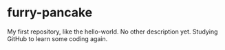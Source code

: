 # furry-pancake
My first repository, like the hello-world.
No other description yet.
Studying GitHub to learn some coding again.
